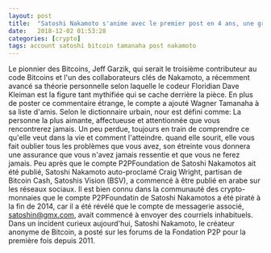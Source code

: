 ```yaml
---
layout: post
title:  "Satoshi Nakamoto s'anime avec le premier post en 4 ans, une grande nouvelle?"
date:   2018-12-02 01:53:28
categories: [crypto]
tags: account satoshi bitcoin tamanaha post nakamoto
---
```

Le pionnier des Bitcoins, Jeff Garzik, qui serait le troisième contributeur au code Bitcoins et l&#39;un des collaborateurs clés de Nakamoto, a récemment avancé sa théorie personnelle selon laquelle le codeur Floridian Dave Kleiman est la figure tant mythifiée qui se cache derrière la pièce. En plus de poster ce commentaire étrange, le compte a ajouté Wagner Tamanaha à sa liste d&#39;amis. Selon le dictionnaire urbain, nour est défini comme: La personne la plus aimante, affectueuse et attentionnée que vous rencontrerez jamais. Un peu perdue, toujours en train de comprendre ce qu&#39;elle veut dans la vie et comment l&#39;atteindre. quand elle sourit, elle vous fait oublier tous les problèmes que vous avez, son étreinte vous donnera une assurance que vous n&#39;avez jamais ressentie et que vous ne ferez jamais. Peu après que le compte P2PFoundation de Satoshi Nakamotos ait été publié, Satoshi Nakamoto auto-proclamé Craig Wright, partisan de Bitcoin Cash, Satoshis Vision (BSV), a commencé à être publié en arabe sur les réseaux sociaux. Il est bien connu dans la communauté des crypto-monnaies que le compte P2PFoundatin de Satoshi Nakamotos a été piraté à la fin de 2014, car il a été révélé que le compte de messagerie associé, satoshin@gmx.com, avait commencé à envoyer des courriels inhabituels. Dans un incident curieux aujourd&#39;hui, Satoshi Nakamoto, le créateur anonyme de Bitcoin, a posté sur les forums de la Fondation P2P pour la première fois depuis 2011.
